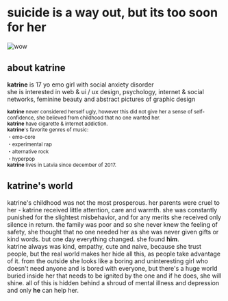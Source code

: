 # suicide is a way out, but its too soon for her
![wow](https://media.discordapp.net/attachments/1120286942437847141/1186415622754668625/FPvwVmbw2lgiQ4OtlSRrU8vivDCszjko.jpg?ex=65932aa7&is=6580b5a7&hm=fc3c9473671432bb8fa2b6f18d7e2ade008854e9c858568e462e22ccc00f2471&=)
## about katrine
**katrine** is 17 yo emo girl with social anxiety disorder\
she is interested in web & ui / ux design, psychology, internet & social networks, feminine beauty and abstract pictures of graphic design

<sup>**katrine** never considered herself ugly, however this did not give her a sense of self-confidence, she believed from childhood that no one wanted her.\
**katrine** have cigarette & internet addiction.\
**katrine**'s favorite genres of music:\
・emo-core\
・experimental rap\
・alternative rock\
・hyperpop\
**katrine** lives in Latvia since december of 2017.</sup>
## katrine's world
katrine's childhood was not the most prosperous. her parents were cruel to her - katrine received little attention, care and warmth. she was constantly punished for the slightest misbehavior, and for any merits she received only silence in return. the family was poor and so she never knew the feeling of safety, she thought that no one needed her as she was never given gifts or kind words. but one day everything changed. she found **him**.\
katrine always was kind, empathy, cute and naive, because she trust people, but the real world makes her hide all this, as people take advantage of it. from the outside she looks like a boring and uninteresting girl who doesn't need anyone and is bored with everyone, but there's a huge world buried inside her that needs to be ignited by the one and if he does, she will shine. all of this is hidden behind a shroud of mental illness and depression and only **he** can help her.
